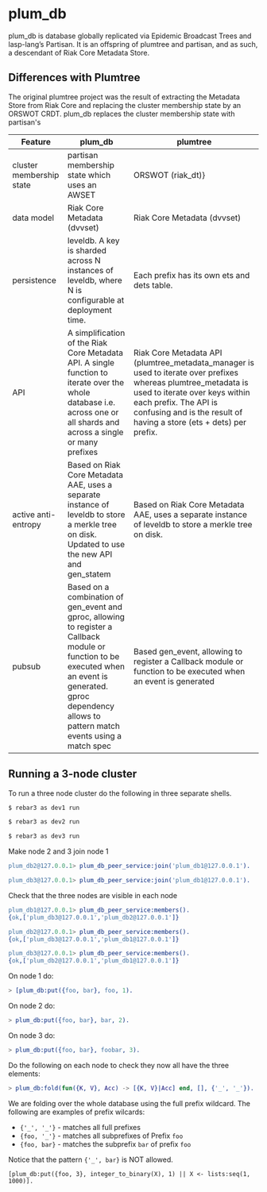# plum_db

plum_db is database globally replicated via Epidemic Broadcast Trees and lasp-lang’s Partisan. It is an offspring of plumtree and partisan, and as such, a descendant of Riak Core Metadata Store.

## Differences with Plumtree

The original plumtree project was the result of extracting the Metadata Store from Riak Core and replacing the cluster membership state by an ORSWOT CRDT. plum_db replaces the cluster membership state with partisan's

|Feature|plum_db|plumtree|
|---|---|---|
|cluster membership state| partisan membership state which uses an AWSET | ORSWOT (riak_dt)}
|data model| Riak Core Metadata (dvvset)| Riak Core Metadata (dvvset)|
|persistence|leveldb. A key is sharded across N instances of leveldb, where N is configurable at deployment time.|Each prefix has its own ets and dets table.|
|API|A simplification of the Riak Core Metadata API. A single function to iterate over the whole database i.e. across one or all shards and across a single or many prefixes |Riak Core Metadata API (plumtree_metadata_manager is used to iterate over prefixes whereas plumtree_metadata is used to iterate over keys within each prefix. The API is confusing and is the result of having a store (ets + dets) per prefix.|
|active anti-entropy|Based on Riak Core Metadata AAE, uses a separate instance of leveldb to store a merkle tree on disk. Updated to use the new API and gen_statem|Based on Riak Core Metadata AAE, uses a separate instance of leveldb to store a merkle tree on disk.|
|pubsub|Based on a combination of gen_event and gproc, allowing to register a Callback module or function to be executed when an event is generated. gproc dependency allows to pattern match events using a match spec | Based gen_event, allowing to register a Callback module or function to be executed when an event is generated|


## Running a 3-node cluster

To run a three node cluster do the following in three separate shells.

```bash
$ rebar3 as dev1 run
```

```bash
$ rebar3 as dev2 run
```

```bash
$ rebar3 as dev3 run
```

Make node 2 and 3 join node 1

```erlang
plum_db2@127.0.0.1> plum_db_peer_service:join('plum_db1@127.0.0.1').
```

```erlang
plum_db3@127.0.0.1> plum_db_peer_service:join('plum_db1@127.0.0.1').
```

Check that the three nodes are visible in each node

```erlang
plum_db1@127.0.0.1> plum_db_peer_service:members().
{ok,['plum_db3@127.0.0.1','plum_db2@127.0.0.1']}
```

```erlang
plum_db2@127.0.0.1> plum_db_peer_service:members().
{ok,['plum_db3@127.0.0.1','plum_db1@127.0.0.1']}
```

```erlang
plum_db3@127.0.0.1> plum_db_peer_service:members().
{ok,['plum_db2@127.0.0.1','plum_db1@127.0.0.1']}
```

On node 1 do:

```erlang
> [plum_db:put({foo, bar}, foo, 1).
```

On node 2 do:

```erlang
> plum_db:put({foo, bar}, bar, 2).
```

On node 3 do:

```erlang
> plum_db:put({foo, bar}, foobar, 3).
```

Do the following on each node to check they now all have the three elements:

``` erlang
> plum_db:fold(fun({K, V}, Acc) -> [{K, V}|Acc] end, [], {'_', '_'}).
```

We are folding over the whole database using the full prefix wildcard.
The following are examples of prefix wilcards:

* `{'_', '_'}` - matches all full prefixes
* `{foo, '_'}` - matches all subprefixes of Prefix `foo`
* `{foo, bar}` - matches the subprefix `bar` of prefix `foo`

Notice that the pattern `{'_', bar}` is NOT allowed.

```
[plum_db:put({foo, 3}, integer_to_binary(X), 1) || X <- lists:seq(1, 1000)].
```